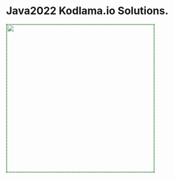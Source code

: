 # Java2022 Kodlama.io Solutions.


<img src="https://fleep.io/blog/wp-content/uploads/2014/07/github_icon.png" style="width: 400px; border: 2px dotted green" />
